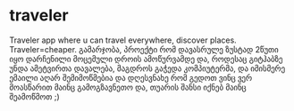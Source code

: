 # traveler
Traveler app where u can travel everywhere, discover places. Traveler=cheaper.
გამარჯობა, პროექტი რომ დავასრულე ზუსტად 2წუთი იყო დარჩენილი მოცემული დროის
ამოწურვამდე და, როდესაც გიტჰაბზე უნდა ამეტვირთა დავალება, მაგდროს გაჭედა
კომპიუტერმა, და იმისმერე ემაილი აღარ შემიმოწმებია და დღესვნახე რომ გედოთ ვინც
ვერ მოასწარით მაინც გამოგზავნეთო და, თუარის შანსი იქნებ მაინც შეამოწმოთ ;)

